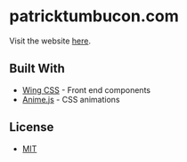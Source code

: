 # patricktumbucon.com

Visit the website [here](http://patricktumbucon.com).

## Built With 

* [Wing CSS](http://getwing.ml/) - Front end components
* [Anime.js](https://animejs.com) - CSS animations

## License

* [MIT](https://github.com/ptumb001/ptumb001.github.io/blob/master/LICENSE.md)

